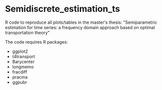 # Semidiscrete_estimation_ts
R code to reproduce all plots/tables in the master's thesis: "Semiparametric estimation for time series: a frequency domain approach based on optimal transportation theory"


The code requires R packages: 
* ggplot2
* t4transport 
* Barycenter 
* longmemo 
* fracdiff
* pracma
* ggpubr
